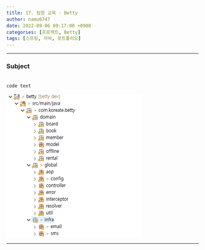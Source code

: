 ```yaml
---
title: 17. 팀원 교육 - Betty
author: namu6747
date: 2022-09-06 09:17:00 +0900
categories: [프로젝트, Betty]
tags: [스프링, 자바, 포트폴리오]
---
```


<hr/>

### Subject

```java

code text

```

<!-- image comment -->
![Desktop View](/assets/img/betty/package/package-all.png)
<hr/>

